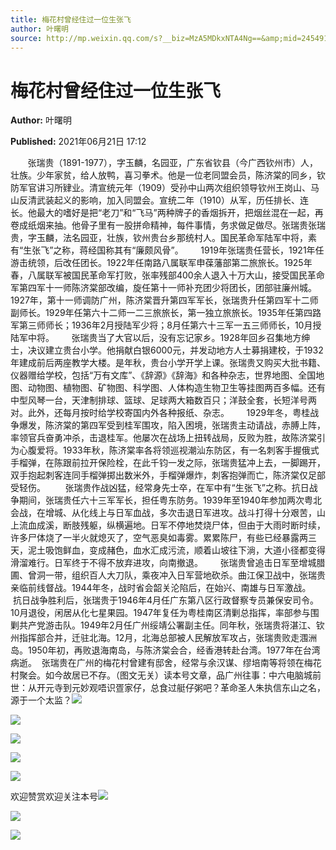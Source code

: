 ```yaml
---
title: 梅花村曾经住过一位生张飞
author: 叶曙明
source: http://mp.weixin.qq.com/s?__biz=MzA5MDkxNTA4Ng==&amp;mid=2454911170&amp;idx=1&amp;sn=de1d2c552781ee26de7138ede0e32578&amp;chksm=87a230a3b0d5b9b5684ae5edd7de84a2b02eedac280f6f29c55deb58b44eed9306dc7945d9f2&poc_token=HJ_Do2ejHyO-wNZGG8Q1S8FdPgy1YBBEob-nUEme
---
```


# 梅花村曾经住过一位生张飞

**Author:** 叶曙明

**Published:** 2021年06月21日 17:12

       张瑞贵（1891-1977），字玉麟，名园亚，广东省钦县（今广西钦州市）人，壮族。少年家贫，给人放鸭，喜习拳术。他是一位老同盟会员，陈济棠的同乡，钦防军官讲习所肄业。清宣统元年（1909）受孙中山两次组织领导钦州王岗山、马山反清武装起义的影响，加入同盟会。宣统二年（1910）从军，历任排长、连长。他最大的嗜好是把“老刀”和“飞马”两种牌子的香烟拆开，把烟丝混在一起，再卷成纸烟来抽。他骨子里有一股拼命精神，每件事情，务求做足做尽。张瑞贵张瑞贵，字玉麟，法名园亚，壮族，钦州贵台乡那统村人。国民革命军陆军中将，素有“生张飞”之称，蒋经国称其有“廉颇风骨”。       1919年张瑞贵任营长，1921年任游击统领，后改任团长。1922年任南路八属联军申葆藩部第二旅旅长。1925年春，八属联军被国民革命军打败，张率残部400余人退入十万大山，接受国民革命军第四军十一师陈济棠部改编，旋任第十一师补充团少将团长，团部驻廉州城。1927年，第十一师调防广州，陈济棠晋升第四军军长，张瑞贵升任第四军十二师副师长。1929年任第六十二师一二三旅旅长，第一独立旅旅长。1935年任第四路军第三师师长；1936年2月授陆军少将；8月任第六十三军一五三师师长，10月授陆军中将。       张瑞贵当了大官以后，没有忘记家乡。1928年回乡召集地方绅士，决议建立贵台小学。他捐献白银6000元，并发动地方人士募捐建校，于1932年建成前后两座教学大楼。是年秋，贵台小学开学上课。张瑞贵又购买大批书籍、仪器赠给学校，包括“万有文库”、《辞源》《辞海》和各种杂志，世界地图、全国地图、动物图、植物图、矿物图、科学图、人体构造生物卫生等挂图两百多幅。还有中型风琴一台，天津制排球、篮球、足球两大箱数百只；洋鼓全套，长短洋号两对。此外，还每月按时给学校寄国内外各种报纸、杂志。       1929年冬，粤桂战争爆发，陈济棠的第四军受到桂军围攻，陷入困境，张瑞贵主动请战，赤膊上阵，率领官兵奋勇冲杀，击退桂军。他屡次在战场上扭转战局，反败为胜，故陈济棠引为心腹爱将。1933年秋，陈济棠率各将领巡视潮汕东防区，有一名刺客手握俄式手榴弹，在陈跟前拉开保险栓，在此千钧一发之际，张瑞贵猛冲上去，一脚踢开，双手抱起刺客连同手榴弹掷出数米外，手榴弹爆炸，刺客抱弹而亡，陈济棠仅足部受轻伤。        张瑞贵作战凶猛，经常身先士卒，在军中有“生张飞”之称。抗日战争期间，张瑞贵任六十三军军长，担任粤东防务。1939年至1940年参加两次粤北会战，在增城、从化线上与日军血战，多次击退日军进攻。战斗打得十分艰苦，山上流血成溪，断肢残躯，纵横遍地。日军不停地焚烧尸体，但由于大雨时断时续，许多尸体烧了一半火就熄灭了，空气恶臭如毒雾。累累陈尸，有些已经暴露两三天，泥土吸饱鲜血，变成赭色，血水汇成污流，顺着山坡往下淌，大道小径都变得滑溜难行。日军终于不得不放弃进攻，向南撤退。       张瑞贵曾追击日军至增城腊圃、曾洞一带，组织百人大刀队，乘夜冲入日军营地砍杀。曲江保卫战中，张瑞贵亲临前线督战。1944年冬，战时省会韶关沦陷后，在始兴、南雄与日军激战。       抗日战争胜利后，张瑞贵于1946年4月任广东第八区行政督察专员兼保安司令。10月退役，闲居从化七星果园。1947年复任为粤桂南区清剿总指挥，率部参与围剿共产党游击队。1949年2月任广州绥靖公署副主任。同年秋，张瑞贵将湛江、钦州指挥部合并，迁驻北海。12月，北海总部被人民解放军攻占，张瑞贵败走涠洲岛。1950年初，再败退海南岛，与陈济棠会合，经香港转赴台湾。1977年在台湾病逝。  张瑞贵在广州的梅花村曾建有邸舍，经常与余汉谋、缪培南等将领在梅花村聚会。如今故居已不存。（图文无关）读本号文章，品广州往事：中六电脑城前世：从开元寺到元妙观唔识疍家仔，总食过艇仔粥吧？革命圣人朱执信东山之名，源于一个太监？![](https://mmbiz.qpic.cn/mmbiz_jpg/PJWG74pLsMayvR1AyLpp1OwsWXJhmAMu6hEnyJ4hyVxh2jeFxNGwngJfdXCj1cuXFPwvvJjPH1NhDydQF15CRA/640?wx_fmt=jpeg)

![](https://mmbiz.qpic.cn/mmbiz_jpg/PJWG74pLsMZiaSsJebTRNYHrctAR4tyOy9vzscWlPRFX0RQEmnb8sPiakBWpUW7BUc4NxFsZia8H0c22gnDA4wvsg/640)

![](https://mmbiz.qpic.cn/mmbiz_jpg/PJWG74pLsMZiaSsJebTRNYHrctAR4tyOyOSn1iboia16QKSWhsztXC9k3ct3ia6zyJ8tVVG5jxOktrq3NapoXfEPcw/640)

![](https://mmbiz.qpic.cn/mmbiz_jpg/PJWG74pLsMZiaSsJebTRNYHrctAR4tyOy95TgFHxz9z6eqCLK4SnAsY4iaSCOf5q8ibzMFwpajpdibY6v8FbYbOkFw/640)

![](https://mmbiz.qpic.cn/mmbiz_gif/PJWG74pLsMayvR1AyLpp1OwsWXJhmAMusfs1pQabdPdhBk4997RJ6orCd8NJIkE6QtgAQLO9aEydzZrVqqk7ew/640?wx_fmt=gif)



欢迎赞赏欢迎关注本号![](https://mmbiz.qpic.cn/mmbiz_gif/PJWG74pLsMY4kze1RswORlwIruFfBicEYeomLV8Tjs3AO8zO5OIk2usXQ2wZOicfrAxou4MXF2OLDPUcfQiafn3SA/640?wx_fmt=gif)

![](https://mmbiz.qpic.cn/mmbiz_jpg/PJWG74pLsMZW3Aw2JDzTfsKiankEa5vzfYXvfGciaBdWgpvITsLiaXWe997V7gXqibMVQBgGniamyKjZC5HHQTgCicgQ/640?wx_fmt=jpeg)

![](https://mmbiz.qpic.cn/mmbiz_png/PJWG74pLsMbxzxSWsbSxWa401icEeDUWiawxAxbdgTq3LmtribGicfmgEgabFONInhdrQRwY9Y4pmxRGlAoaQAaMDA/640?wx_fmt=png)



